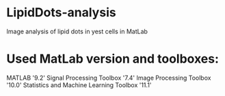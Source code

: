 # LipidDots-analysis
Image analysis of lipid dots in yest cells in MatLab

# Used MatLab version and toolboxes:
MATLAB	'9.2'
Signal Processing Toolbox	'7.4'
Image Processing Toolbox	'10.0'
Statistics and Machine Learning Toolbox	'11.1'
